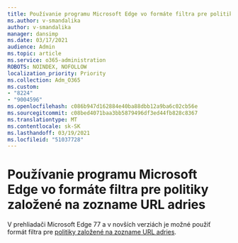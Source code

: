 ```yaml
---
title: Používanie programu Microsoft Edge vo formáte filtra pre politiky založené na zozname URL adries
ms.author: v-smandalika
author: v-smandalika
manager: dansimp
ms.date: 03/17/2021
audience: Admin
ms.topic: article
ms.service: o365-administration
ROBOTS: NOINDEX, NOFOLLOW
localization_priority: Priority
ms.collection: Adm_O365
ms.custom:
- "8224"
- "9004596"
ms.openlocfilehash: c086b947d162884e40ba88dbb12a9ba6c02cb56e
ms.sourcegitcommit: c08bed4071baa3bb5879496df3ed44fb828c8367
ms.translationtype: MT
ms.contentlocale: sk-SK
ms.lasthandoff: 03/19/2021
ms.locfileid: "51037728"
---
```

# <a name="use-microsoft-edges-filter-format-for-url-listbased-policies"></a>Používanie programu Microsoft Edge vo formáte filtra pre politiky založené na zozname URL adries

V prehliadači Microsoft Edge 77 a v novších verziách je možné použiť formát filtra pre [politiky založené na zozname URL adries](https://docs.microsoft.com/deployedge/edge-learnmmore-url-list-filter%20format).


